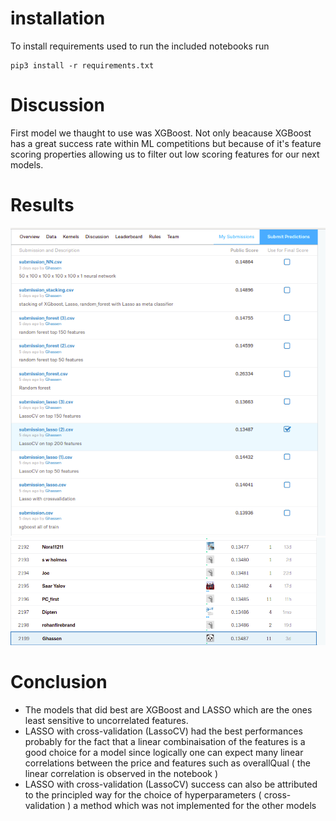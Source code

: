 # installation 

To install requirements used to run the included notebooks run 

```
pip3 install -r requirements.txt 
```

# Discussion 

First model we thaught to use was XGBoost. Not only beacause XGBoost has a great success rate within ML competitions but because of it's feature scoring properties allowing us to filter out low scoring features for our next models. 


# Results 

![Alt text](https://github.com/TheBugMaker/Kaggle-house-prices/raw/master/kaggle.png "Model results")
![Alt text](https://github.com/TheBugMaker/Kaggle-house-prices/raw/master/kaggle%20ranking.png "Model raking results")

# Conclusion 

* The models that did best are XGBoost and LASSO which are the ones least sensitive to uncorrelated features. 
* LASSO with cross-validation (LassoCV) had the best performances probably for the fact that a linear combinaisation of the features is a good choice for a model since logically one can expect many linear correlations between the price and features such as overallQual ( the linear correlation is observed in the notebook )
* LASSO with cross-validation (LassoCV) success can also be attributed to the principled way for the choice of hyperparameters ( cross-validation ) a method which was not implemented for the other models
